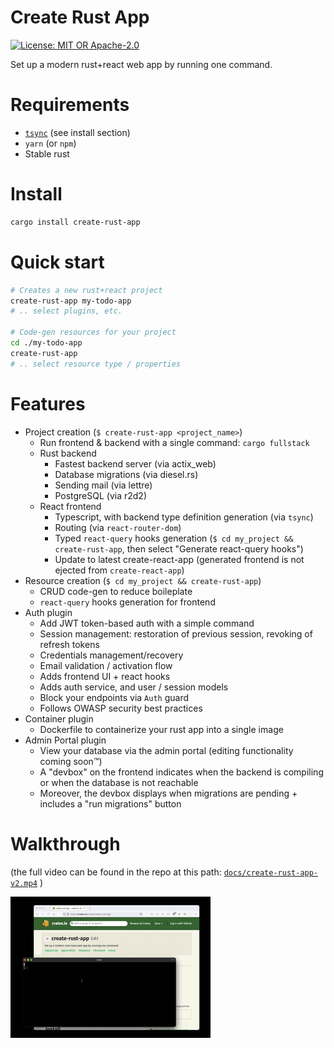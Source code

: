 # Create Rust App

<a href="https://crates.io/crates/create-rust-app"><img src="https://img.shields.io/crates/v/create-rust-app.svg?style=for-the-badge" height="20" alt="License: MIT OR Apache-2.0" /></a>

Set up a modern rust+react web app by running one command.

# Requirements

- [`tsync`](https://github.com/Wulf/tsync) (see install section)
- `yarn` (or `npm`)
- Stable rust

# Install

```sh
cargo install create-rust-app
```

# Quick start

```sh
# Creates a new rust+react project
create-rust-app my-todo-app
# .. select plugins, etc.

# Code-gen resources for your project
cd ./my-todo-app
create-rust-app
# .. select resource type / properties
```

# Features

- Project creation (`$ create-rust-app <project_name>`)
  - Run frontend & backend with a single command: `cargo fullstack`
  - Rust backend
    - Fastest backend server (via actix_web)
    - Database migrations (via diesel.rs)
    - Sending mail (via lettre)
    - PostgreSQL (via r2d2)
  - React frontend
    - Typescript, with backend type definition generation (via `tsync`)
    - Routing (via `react-router-dom`)
    - Typed `react-query` hooks generation (`$ cd my_project && create-rust-app`, then select "Generate react-query hooks")
    - Update to latest create-react-app (generated frontend is not ejected from `create-react-app`)
- Resource creation (`$ cd my_project && create-rust-app`)
  - CRUD code-gen to reduce boileplate
  - `react-query` hooks generation for frontend
- Auth plugin
  - Add JWT token-based auth with a simple command
  - Session management: restoration of previous session, revoking of refresh tokens
  - Credentials management/recovery
  - Email validation / activation flow
  - Adds frontend UI + react hooks
  - Adds auth service, and user / session models
  - Block your endpoints via `Auth` guard
  - Follows OWASP security best practices
- Container plugin
  - Dockerfile to containerize your rust app into a single image
- Admin Portal plugin
  - View your database via the admin portal (editing functionality coming soon™)
  - A "devbox" on the frontend indicates when the backend is compiling or when the database is not reachable
  - Moreover, the devbox displays when migrations are pending + includes a "run migrations" button

# Walkthrough

(the full video can be found in the repo at this path: [`docs/create-rust-app-v2.mp4`](https://github.com/Wulf/create-rust-app/blob/main/docs/create-rust-app-v2.mp4)
)

[![Gif](docs/create-rust-app-v2.gif)](https://github.com/Wulf/create-rust-app/blob/main/docs/create-rust-app-v2.mp4)
